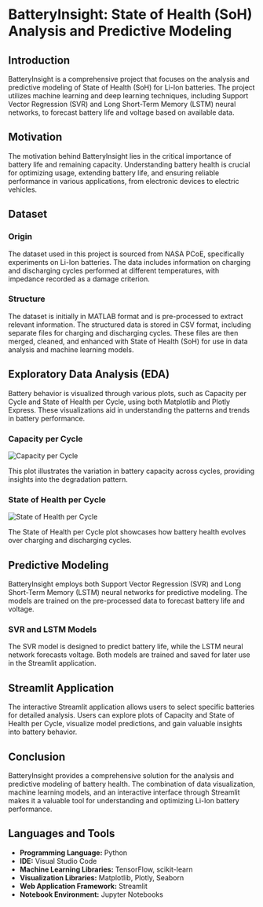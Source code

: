# BatteryInsight: State of Health (SoH) Analysis and Predictive Modeling



## Introduction

BatteryInsight is a comprehensive project that focuses on the analysis and predictive modeling of State of Health (SoH) for Li-Ion batteries. The project utilizes machine learning and deep learning techniques, including Support Vector Regression (SVR) and Long Short-Term Memory (LSTM) neural networks, to forecast battery life and voltage based on available data.

## Motivation

The motivation behind BatteryInsight lies in the critical importance of battery life and remaining capacity. Understanding battery health is crucial for optimizing usage, extending battery life, and ensuring reliable performance in various applications, from electronic devices to electric vehicles.

## Dataset

### Origin

The dataset used in this project is sourced from NASA PCoE, specifically experiments on Li-Ion batteries. The data includes information on charging and discharging cycles performed at different temperatures, with impedance recorded as a damage criterion.

### Structure

The dataset is initially in MATLAB format and is pre-processed to extract relevant information. The structured data is stored in CSV format, including separate files for charging and discharging cycles. These files are then merged, cleaned, and enhanced with State of Health (SoH) for use in data analysis and machine learning models.

## Exploratory Data Analysis (EDA)

Battery behavior is visualized through various plots, such as Capacity per Cycle and State of Health per Cycle, using both Matplotlib and Plotly Express. These visualizations aid in understanding the patterns and trends in battery performance.

### Capacity per Cycle

![Capacity per Cycle](pics/capacity_per_cycle.png)

This plot illustrates the variation in battery capacity across cycles, providing insights into the degradation pattern.

### State of Health per Cycle

![State of Health per Cycle](path.png)

The State of Health per Cycle plot showcases how battery health evolves over charging and discharging cycles.

## Predictive Modeling

BatteryInsight employs both Support Vector Regression (SVR) and Long Short-Term Memory (LSTM) neural networks for predictive modeling. The models are trained on the pre-processed data to forecast battery life and voltage.

### SVR and LSTM Models

The SVR model is designed to predict battery life, while the LSTM neural network forecasts voltage. Both models are trained and saved for later use in the Streamlit application.

## Streamlit Application

The interactive Streamlit application allows users to select specific batteries for detailed analysis. Users can explore plots of Capacity and State of Health per Cycle, visualize model predictions, and gain valuable insights into battery behavior.

## Conclusion

BatteryInsight provides a comprehensive solution for the analysis and predictive modeling of battery health. The combination of data visualization, machine learning models, and an interactive interface through Streamlit makes it a valuable tool for understanding and optimizing Li-Ion battery performance.

## Languages and Tools

- **Programming Language:** Python
- **IDE:** Visual Studio Code
- **Machine Learning Libraries:** TensorFlow, scikit-learn
- **Visualization Libraries:** Matplotlib, Plotly, Seaborn
- **Web Application Framework:** Streamlit
- **Notebook Environment:** Jupyter Notebooks

